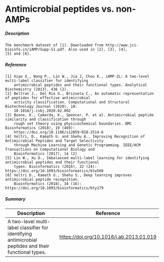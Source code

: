 # Antimicrobial peptides vs. non-AMPs

##### Description

    The benchmark dataset of [1]. Downloaded from http://www.jci-bioinfo.cn/iAMP/Supp-S1.pdf. Also used in [2], [3], [4],
    [5] and [6].
    
##### Reference

    [1] Xiao X., Wang P., Lin W., Jia J, Chou K., iAMP-2L: A two-level multi-label classifier for identifying 
        antimicrobial peptides and their functional types. Analytical Biochemistry (2013), 436 (2).    
    [2] Beltran J., Del Rio G., Brizuela C., An automatic representation of peptides for effective antimicrobial 
        activity classification. Computational and Structural Biotechnology Journal (2020), 18: 
        10.1016/j.csbj.2020.02.002 
    [3] Boone, K., Camarda, K., Spencer, P. et al. Antimicrobial peptide similarity and classification through 
        rough set theory using physicochemical boundaries. BMC Bioinformatics (2018), 19 (469):
        https://doi.org/10.1186/s12859-018-2514-6
    [4] Veltri, D., Kamath U. and Shehu A., Improving Recognition of Antimicrobial Peptides and Target Selectivity 
        through Machine Learning and Genetic Programming. IEEE/ACM Transactions on Computational Biology and 
        Bioinformatics (2017), 14 (2)
    [5] Lin W., Xu D., Imbalanced multi-label learning for identifying antimicrobial peptides and their functional 
        types. Bioinformatics (2016), 32 (24): https://doi.org/10.1093/bioinformatics/btw560
    [6] Veltri D., Kamath U., Shehu S., Deep learning improves antimicrobial peptide recognition. 
        Bioinformatics (2018), 34 (16): https://doi.org/10.1093/bioinformatics/bty179
        
##### Summary
 
| Description                                                               | Reference                         |
|---------------------------------------------------------------------------|-----------------------------------|
| A two-level multi-label classifier for identifying antimicrobial peptides and their functional types. | https://doi.org/10.1016/j.ab.2013.01.019 |
             
    